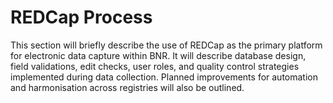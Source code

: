 # REDCap Process
This section will briefly describe the use of REDCap as the primary platform for electronic data capture within BNR. It will describe database design, field validations, edit checks, user roles, and quality control strategies implemented during data collection. Planned improvements for automation and harmonisation across registries will also be outlined.
